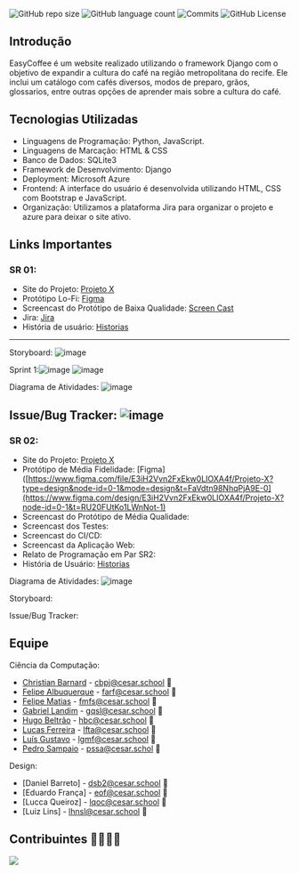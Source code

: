 ![GitHub repo size](https://img.shields.io/github/repo-size/seconds4decay/EasyCoffee)
![GitHub language count](https://img.shields.io/github/languages/count/seconds4decay/EasyCoffee?style=flat&logo=python)
![Commits](https://img.shields.io/github/commit-activity/t/seconds4decay/EasyCoffee?style=flat&logo=github)
![GitHub License](https://img.shields.io/github/license/seconds4decay/EasyCoffee)

## Introdução
EasyCoffee é um website realizado utilizando o framework Django com o objetivo de expandir a cultura do café na região metropolitana do recife. Ele inclui um catálogo com cafés diversos, modos de preparo, grãos, glossarios, entre outras opções de aprender mais sobre a cultura do café.

## Tecnologias Utilizadas
- Linguagens de Programação: Python, JavaScript.
- Linguagens de Marcação: HTML & CSS 
- Banco de Dados: SQLite3
- Framework de Desenvolvimento: Django
- Deployment: Microsoft Azure
- Frontend: A interface do usuário é desenvolvida utilizando HTML, CSS com Bootstrap e JavaScript.
- Organização: Utilizamos a plataforma Jira para organizar o projeto e azure para deixar o site ativo.

## Links Importantes

### SR 01:
- Site do Projeto: [Projeto X](https://sites.google.com/cesar.school/projetox/)
- Protótipo Lo-Fi: [Figma](https://www.figma.com/file/E3iH2Vvn2FxEkw0LIOXA4f/Projeto-X?type=design&node-id=0-1&mode=design&t=FaVdtn98NhqPjA9E-0)
- Screencast do Protótipo de Baixa Qualidade: [Screen Cast]( https://youtu.be/KXky7-IPcxs )
- Jira: [Jira](https://zibec.atlassian.net/jira/software/projects/EC/boards/4)
- História de usuário: [Historias](https://docs.google.com/document/d/1LjMRKJ0u4LFrP5ir3QlZnXp4ITHpc-e9/edit?usp=sharing&ouid=111365307290119526807&rtpof=true&sd=true)
-------
Storyboard: ![image](https://media.discordapp.net/attachments/1214173430178390029/1233180313908281436/EasyCoffeeStoryBoardFinal.png?ex=662c282a&is=662ad6aa&hm=0f4a6737d38246de60fc3940c2365c717ae1f5fe4f741788052311c2eba31aba&=&format=webp&quality=lossless&width=976&height=549)

Sprint 1:![image](https://github.com/seconds4decay/EasyCoffee/assets/142418286/dc9fc4db-8fcd-45a7-8089-280b1dc849df)
![image](https://github.com/seconds4decay/EasyCoffee/assets/142418286/eaddc26e-9b1f-4a00-80ef-507cc99e4fb7)

Diagrama de Atividades: ![image](https://github.com/seconds4decay/EasyCoffee/assets/142418286/991c0105-b0c3-41a6-8aae-1cd64eefc3b2)

Issue/Bug Tracker: ![image](https://github.com/seconds4decay/EasyCoffee/assets/142418286/53076c42-f25d-4148-8e5c-49183df71cb9)
-------
### SR 02:
- Site do Projeto: [Projeto X](https://sites.google.com/cesar.school/projetox/)
- Protótipo de Média Fidelidade: [Figma]([https://www.figma.com/file/E3iH2Vvn2FxEkw0LIOXA4f/Projeto-X?type=design&node-id=0-1&mode=design&t=FaVdtn98NhqPjA9E-0](https://www.figma.com/design/E3iH2Vvn2FxEkw0LIOXA4f/Projeto-X?node-id=0-1&t=RU20FUtKo1LWnNot-1)
- Screencast do Protótipo de Média Qualidade:
- Screencast dos Testes:
- Screencast do CI/CD:
- Screencast da Aplicação Web:
- Relato de Programação em Par SR2:
- História de Usuário: [Historias](https://docs.google.com/document/d/1LjMRKJ0u4LFrP5ir3QlZnXp4ITHpc-e9/edit?usp=sharing&ouid=111365307290119526807&rtpof=true&sd=true)

Diagrama de Atividades: ![image](https://github.com/seconds4decay/EasyCoffee/assets/142419928/3d5a806e-9ee6-4452-8c52-1532a0cea9e9)

Storyboard:

Issue/Bug Tracker:
## Equipe
Ciência da Computação:
- [Christian Barnard](https://github.com/ChrisDrakon) - cbpj@cesar.school 📩
- [Felipe Albuquerque](https://github.com/FelipeARFranca) - farf@cesar.school 📩
- [Felipe Matias](https://github.com/Zibec) - fmfs@cesar.school 📩
- [Gabriel Landim](https://github.com/Gabrielqlandim) - gqsl@cesar.school 📩
- [Hugo Beltrão](https://github.com/HugoB2) - hbc@cesar.school 📩
- [Lucas Ferreira](https://github.com/seconds4decay) - lfta@cesar.school 📩
- [Luís Gustavo](https://github.com/Luis-Gustavo-Melo) - lgmf@cesar.school 📩
- [Pedro Sampaio](https://github.com/PedrooSam) - pssa@cesar.schol 📩

Design:
- [Daniel Barreto] - dsb2@cesar.school 📩
- [Eduardo França] - eof@cesar.school 📩
- [Lucca Queiroz] - lqoc@cesar.school 📩
- [Luiz Lins] - lhnsl@cesar.school 📩

## Contribuintes 👨‍👩‍👧‍👦
<a href="https://github.com/Gabrielqlandim/fds-projeto/graphs/contributors">
  <img src="https://contrib.rocks/image?repo=Gabrielqlandim/fds-projeto" />
</a>
